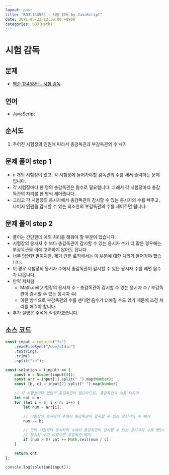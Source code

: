 ```yaml
---
layout: post
title: "BOJ[13458] - 시험 감독 by JavaScript"
date: 2021-05-22 12:30:00 +0900
categories: BOJ(Math)
---
```


# 시험 감독

## 문제

- [백준 13458번 - 시험 감독](https://www.acmicpc.net/problem/13458)

## 언어

- JavaScript

## 순서도

1. 주어진 시험장의 인원에 따라서 총감독관과 부감독관의 수 세기

## 문제 풀이 step 1

- n 개의 시험장이 있고, 각 시험장에 들어가야할 감독관의 수를 세서 출력하는 문제입니다.
- 각 시험장마다 한 명의 총감독관은 필수로 필요합니다. 그래서 각 시험장마다 총감독관의 자리를 한 명씩 세어줍니다.
- 그리고 각 시험장의 응시자에서 총감독관이 감시할 수 있는 응시자의 수를 빼주고, 나머지 인원을 감시할 수 있는 최소한의 부감독관의 수를 세어주면 됩니다.

## 문제 풀이 step 2

- 풀이는 간단한데 예외 처리를 해줘야 할 부분이 있습니다.
- 시험장의 응시자 수 보다 총감독관이 감시할 수 있는 응시자 수가 더 많은 경우에는 부감독관을 아예 고려하지 않아도 됩니다.
- 너무 당연한 말이지만, 제가 만든 로직에서는 이 부분에 대한 처리가 들어가야 했습니다.
- 이 경우 시험장의 응시자 수에서 총감독관이 감시할 수 있는 응시자 수를 빼면 음수가 나옵니다.
- 만약 저처럼
  - Math.ceil(시험장의 응시자 수 - 총감독관이 감시할 수 있는 응시자 수 / 부감독관이 감시할 수 있는 응시자 수)
  - 이런 방식으로 부감독관의 수를 센다면 음수가 더해질 수도 있기 때문에 조건 처리를 해줘야 합니다.
- 추가 설명은 주석에 작성하겠습니다.

## 소스 코드

```jsx
const input = require("fs")
	.readFileSync("/dev/stdin")
	.toString()
	.trim()
	.split("\n");

const solution = (input) => {
	const n = Number(input[0]);
	const arr = input[1].split(" ").map(Number);
	const [b, c] = input[2].split(" ").map(Number);

	// 각 시험장마다 한명의 총감독관이 필요하므로, 총감독관의 수를 더하기
	let cnt = n;
	for (let i = 0; i < n; i++) {
		let num = arr[i];

		// 시험장의 응시자의 수에서 총감독관이 감시할 수 있는 응시자의 수 빼기
		num -= b;

		// 만약 시험장의 응시자의 수에서 총감독관이 감시할 수 있는 응시자의 수를 뺐는데,
		// 응시자 수가 남았으면 부감독관 배치
		if (num > 0) cnt += Math.ceil(num / c);
	}

	return cnt;
};

console.log(solution(input));
```
